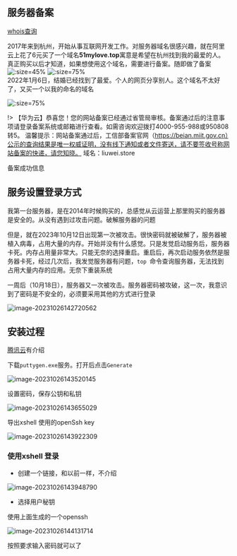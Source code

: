 

## 服务器备案

[whois查询](https://whois.aliyun.com/?spm=5176.wh51mylove.10.4.184e1d41iNYxTG)

2017年来到杭州，开始从事互联网开发工作。对服务器域名很感兴趣，就在阿里云上花了6元买了一个域名**51mylove.top**寓意是希望在杭州找到我的最爱的人。真正购买以后才知道，如果想使用这个域名，需要进行备案。随即做了备案
![](large/e6c9d24ely1h25pqlz2i9j20ho0dcmxx.jpg  ':size=45%')
![](large/e6c9d24ely1h24m4ohkpzj218z0u0djz.jpg ':size=75%')<br/>
2022年1月6日，结婚已经找到了最爱。个人的网页分享别人。这个域名不太好了，又买一个以我的命名的域名<br/>

![](large/e6c9d24ely1h24lcqfoq6j219a0u0aee.jpg ':size=75%')<br/>

!> 【华为云】恭喜您！您的网站备案已经通过省管局审核。备案通过后的注意事项请登录备案系统或邮箱进行查看。如需咨询欢迎拨打4000-955-988或950808 转5。
温馨提示：网站备案通过后，工信部备案官网（https://beian.miit.gov.cn）公示的查询结果是唯一权威证明，没有线下通知或者文件寄送，请不要签收号称网站备案的快递，请您知晓。
域名：liuwei.store


备案成功信息



## 服务设置登录方式

我第一台服务器，是在2014年时候购买的，总感觉从云运营上那里购买的服务器是安全的。从没有遇到过攻击问题。破解服务器的问题

但是，就在2023年10月12日出现第一次被攻击。很快密码就被破解了，服务器被植入病毒，占用大量的内存。开始并没有什么感觉。只是发觉启动服务后，服务器卡死。内存占用量非常大。只能无奈的选择重启。重启后，再次启动服务依然是服务器卡死，经过几次后，我发觉服务器有问题，`top `命令查询服务器，无法找到占用大量内存的应用。无奈下重装系统

一周后（10月18日），服务器又一次被攻击。服务器密码被攻破，这一次，我意识到了密码是不安全的，必须要采用其他的方式进行登录

![image-20231026142720562](img/image-20231026142720562.png)



## 安装过程

[腾讯云](https://cloud.tencent.com/document/product/1207/44578)有介绍

下载`puttygen.exe`服务。打开后点击`Generate`

![image-20231026143520145](img/image-20231026143520145.png)

设置密码，保存公钥和私钥

![image-20231026143655029](img/image-20231026143655029.png)

导出xshell 使用的openSsh key

![image-20231026143922309](img/image-20231026143922309.png)

### 使用xshell 登录

- 创建一个链接，和以前一样，不介绍

![image-20231026143948790](img/image-20231026143948790.png)





- 选择用户秘钥

使用上面生成的一个openssh

![image-20231026144131714](img/image-20231026144131714.png)

按照要求输入密码就可以了

